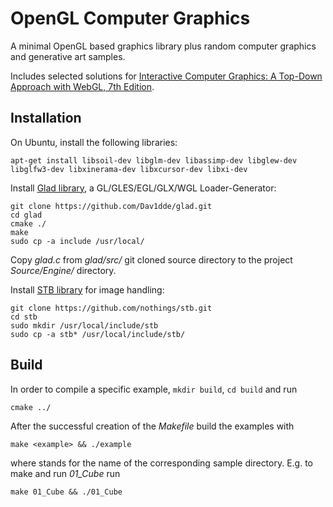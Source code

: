 # OpenGL Computer Graphics

A minimal OpenGL based graphics library plus random computer graphics and generative art samples.

Includes selected solutions for [Interactive Computer Graphics: A Top-Down Approach with WebGL, 7th Edition](https://www.pearson.com/us/higher-education/product/Angel-Interactive-Computer-Graphics-A-Top-Down-Approach-with-Web-GL-7th-Edition/9780133574845.html).

## Installation

On Ubuntu, install the following libraries:

```
apt-get install libsoil-dev libglm-dev libassimp-dev libglew-dev libglfw3-dev libxinerama-dev libxcursor-dev libxi-dev
```

Install [Glad library](https://github.com/Dav1dde/glad.git), a GL/GLES/EGL/GLX/WGL Loader-Generator:

```
git clone https://github.com/Dav1dde/glad.git 
cd glad 
cmake ./ 
make 
sudo cp -a include /usr/local/
```

Copy *glad.c* from *glad/src/* git cloned source directory to the project *Source/Engine/* directory.

Install [STB library](https://github.com/nothings/stb) for image handling:

```
git clone https://github.com/nothings/stb.git 
cd stb
sudo mkdir /usr/local/include/stb
sudo cp -a stb* /usr/local/include/stb/
```

## Build

In order to compile a specific example, `mkdir build`, `cd build` and run

```cmake ../```

After the successful creation of the *Makefile* build the examples with

```make <example> && ./example```

where <sample> stands for the name of the corresponding sample directory. E.g. to make and run *01_Cube* run

```make 01_Cube && ./01_Cube```
